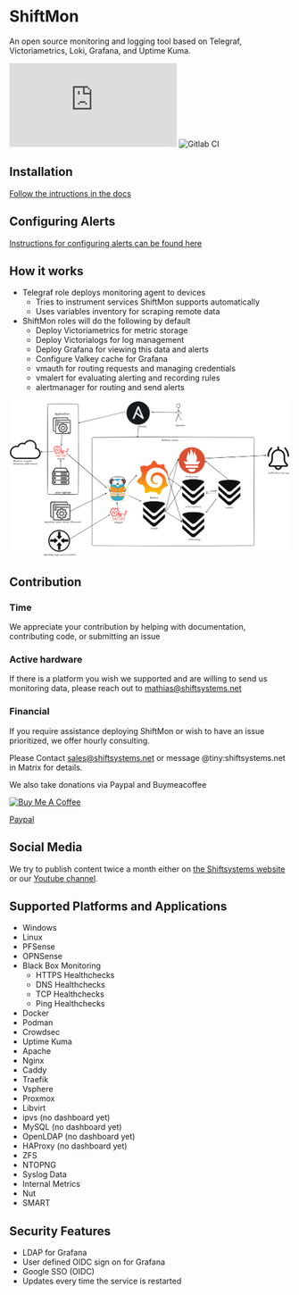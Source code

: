 # ShiftMon

An open source monitoring and logging tool based on Telegraf, Victoriametrics, Loki, Grafana, and Uptime Kuma.

![matrix room](https://img.shields.io/matrix/shiftsystems:matrix.org)
![Gitlab CI](https://img.shields.io/gitlab/pipeline-status/shiftsystems/shift-rmm?branch=main)


## Installation
[Follow the intructions in the docs](docs/Install.md)

## Configuring Alerts
[Instructions for configuring alerts can be found here](docs/Alerting.md)

## How it works
* Telegraf role deploys monitoring agent to devices
  * Tries to instrument services ShiftMon supports automatically
  * Uses variables inventory for scraping remote data
* ShiftMon roles will do the following by default
  * Deploy Victoriametrics for metric storage
  * Deploy Victorialogs for log management
  * Deploy Grafana for viewing this data and alerts
  * Configure Valkey cache for Grafana
  * vmauth for routing requests and managing credentials
  * vmalert for evaluating alerting and recording rules
  * alertmanager for routing and send alerts

![Network Diagram](/docs/images/shift-mon-diagram.png)

## Contribution

### Time 
We appreciate your contribution by helping with documentation, contributing code, or submitting an issue

### Active hardware
If there is a platform you wish we supported and are willing to send us monitoring data, please reach out to mathias@shiftsystems.net

### Financial 
If you require assistance deploying ShiftMon or wish to have an issue prioritized, we offer hourly consulting.

Please Contact sales@shiftsystems.net or message @tiny:shiftsystems.net in Matrix for details.

We also take donations via Paypal and Buymeacoffee 

<a href="https://www.buymeacoffee.com/shiftsystems" target="_blank"><img src="https://cdn.buymeacoffee.com/buttons/v2/default-yellow.png" alt="Buy Me A Coffee" style="height: 60px !important;width: 217px !important;" ></a>

[Paypal](https://www.paypal.com/donate?hosted_button_id=384786R5ULJRC)


## Social Media

We try to publish content twice a month either on [the Shiftsystems website](https://shiftsystems.net) or our [Youtube channel](https://www.youtube.com/channel/UCO2EZwVPok3Plop3ekonf7A).
 
## Supported Platforms and Applications
* Windows
* Linux
* PFSense
* OPNSense
* Black Box Monitoring
  * HTTPS Healthchecks
  * DNS Healthchecks
  * TCP Healthchecks
  * Ping Healthchecks
* Docker
* Podman
* Crowdsec
* Uptime Kuma
* Apache
* Nginx
* Caddy
* Traefik
* Vsphere
* Proxmox
* Libvirt
* ipvs (no dashboard yet)
* MySQL (no dashboard yet)
* OpenLDAP (no dashboard yet)
* HAProxy (no dashboard yet)
* ZFS
* NTOPNG
* Syslog Data
* Internal Metrics
* Nut
* SMART

## Security Features
* LDAP for Grafana
* User defined OIDC sign on for Grafana
* Google SSO (OIDC)
* Updates every time the service is restarted


